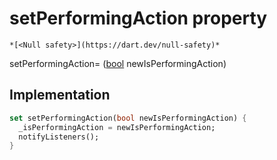 


# setPerformingAction property




    *[<Null safety>](https://dart.dev/null-safety)*





setPerformingAction=
([bool](https://api.flutter.dev/flutter/dart-core/bool-class.html) newIsPerformingAction)  







## Implementation

```dart
set setPerformingAction(bool newIsPerformingAction) {
  _isPerformingAction = newIsPerformingAction;
  notifyListeners();
}
```







